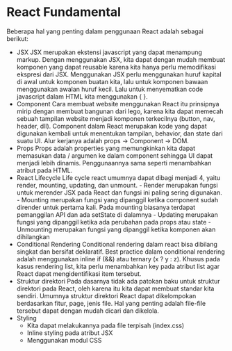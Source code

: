 # React Fundamental

Beberapa hal yang penting dalam penggunaan React adalah sebagai berikut:

- JSX
  JSX merupakan ekstensi javascript yang dapat menampung markup. Dengan menggunakan JSX, kita dapat dengan mudah membuat komponen yang dapat reusable karena kita hanya perlu memodifikasi ekspresi dari JSX. Menggunakan JSX perlu menggunakan huruf kapital di awal untuk komponen buatan kita, lalu untuk komponen bawaan menggunakan awalan huruf kecil. Lalu untuk menyematkan code javascript dalam HTML kita menggunakan { }.
- Component
  Cara membuat website menggunakan React itu prinsipnya mirip dengan membuat bangunan dari lego, karena kita dapat memecah sebuah tampilan website menjadi komponen terkecilnya (button, nav, header, dll). Component dalam React merupakan kode yang dapat digunakan kembali untuk menentukan tampilan, behavior, dan state dari suatu UI. Alur kerjanya adalah props → Component → DOM.
- Props
  Props adalah properties yang memungkinkan kita dapat memasukan data / argumen ke dalam component sehingga UI dapat menjadi lebih dinamis. Penggunaannya sama seperti menambahkan atribut pada HTML.
- React Lifecycle
  Life cycle react umumnya dapat dibagi menjadi 4, yaitu render, mounting, updating, dan unmount. - Render merupakan fungsi untuk merender JSX pada React dan fungsi ini paling sering digunakan. - Mounting merupakan fungsi yang dipanggil ketika component sudah dirender untuk pertama kali. Pada mounting biasanya terdapat pemanggilan API dan ada setState di dalamnya - Updating merupakan fungsi yang dipanggil ketika ada perubahan pada props atau state - Unmounting merupakan fungsi yang dipanggil ketika komponen akan dihilangkan
- Conditional Rendering
  Conditional rendering dalam react bisa dibilang singkat dan bersifat deklaratif. Best practice dalam conditional rendering adalah menggunakan inline if (&&) atau ternary (x ? y : z). Khusus pada kasus rendering list, kita perlu menambahkan key pada atribut list agar React dapat mengidentifikasi item tersebut.
- Struktur direktori
  Pada dasarnya tidak ada patokan baku untuk struktur direktori pada React, oleh karena itu kita dapat membuat standar kita sendiri. Umumnya struktur direktori React dapat dikelompokan berdasarkan fitur, page, jenis file. Hal yang penting adalah file-file tersebut dapat dengan mudah dicari dan dikelola.
- Styling
  - Kita dapat melakukannya pada file terpisah (index.css)
  - Inline styling pada atribut JSX
  - Menggunakan modul CSS
